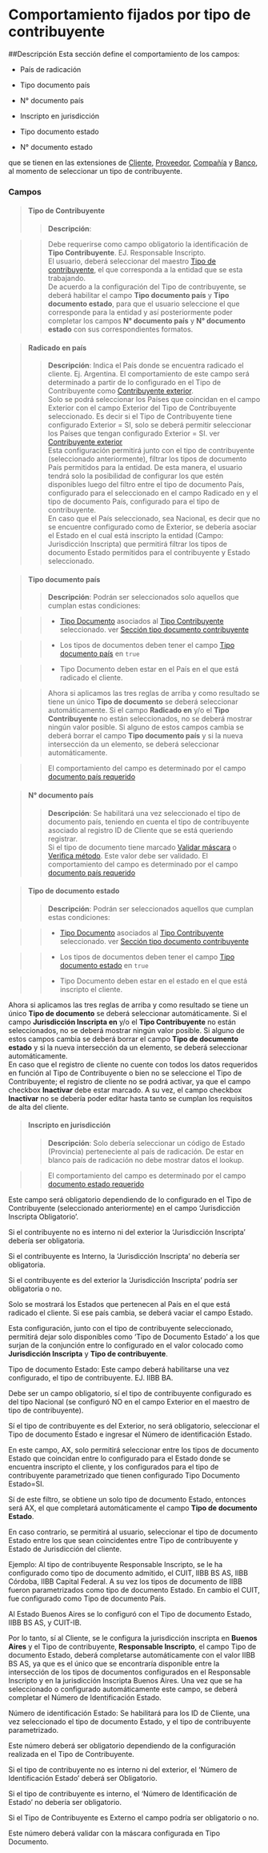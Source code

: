 # Comportamiento fijados por tipo de contribuyente

##Descripción
Esta sección define el comportamiento de los campos:

* País de radicación

* Tipo documento país

* N° documento país

* Inscripto en jurisdicción

* Tipo documento estado

* N° documento estado

 que se tienen en las extensiones de [Cliente](../Extensiones/LATAM-Customer.md), [Proveedor](../Extensiones/LATAM-Vendor.md), [Compañía](../Extensiones/LATAM-CompanyInformation.md) y [Banco](../Extensiones/LATAM-Bank.md), al momento de seleccionar un tipo de contribuyente.

### Campos
>#### Tipo de Contribuyente
>>**Descripción**:

>>Debe requerirse como campo obligatorio la identificación de **Tipo Contribuyente**. EJ. Responsable Inscripto. <br>
El usuario, deberá seleccionar del maestro [Tipo de contribuyente](../Maestros/LATAM-TaxPayerType.md), el que corresponda a la entidad que se esta trabajando.<br>
De acuerdo a la configuración del Tipo de contribuyente, se deberá habilitar el campo **Tipo documento país** y **Tipo documento estado**, para que el usuario seleccione el que corresponde para la entidad y así posteriormente poder completar los campos **N° documento país** y **N° documento estado** con sus correspondientes formatos. <br>

>#### Radicado en país
>>**Descripción**:
	Indica el País donde se encuentra radicado el cliente. Ej.  Argentina.  El comportamiento de este campo será determinado a partir de lo configurado en el Tipo de Contribuyente  como [Contribuyente exterior](../Maestros/LATAM-TaxPayerType.md#contribuyente-exterior). <br>
	Solo se podrá seleccionar los Países que coincidan en el campo Exterior con el campo Exterior del Tipo de Contribuyente seleccionado.  Es decir si el Tipo de Contribuyente tiene configurado Exterior = SI, solo se deberá permitir seleccionar los Países que tengan configurado Exterior = SI. ver [Contribuyente exterior](../Maestros/LATAM-TaxPayerType.md#contribuyente-exterior)<br>
	Esta configuración permitirá junto con el tipo de contribuyente (seleccionado anteriormente), filtrar los tipos de documento País permitidos para la entidad. De esta manera,  el usuario tendrá solo la posibilidad de configurar los que estén disponibles luego del filtro entre el tipo de documento País, configurado para el seleccionado en el campo Radicado en y el tipo de documento País, configurado para el tipo de contribuyente.  <br>
	En caso que el País seleccionado, sea Nacional, es decir que no se encuentre configurado como de Exterior, se debería asociar el Estado en el cual está inscripto la entidad (Campo: Jurisdicción Inscripta) que permitirá filtrar los tipos de documento Estado permitidos para el contribuyente y Estado seleccionado. 

>#### Tipo documento país
>>**Descripción**:
Podrán ser seleccionados solo aquellos que cumplan estas condiciones:

>>* [Tipo Documento](../Maestros/LATAM-TaxPayerType.md#tipo-documento) asociados al [Tipo Contribuyente](../Maestros/LATAM-TaxPayerType.md) seleccionado. ver [Sección tipo documento contribuyente](../Maestros/LATAM-TaxPayerType.md#seccion-tipo-documento-contribuyente)

>>* Los tipos de documentos deben tener el campo [Tipo documento país](../Maestros/LATAM-DocumentType.md#tipo-documento-pais) en `true`

>>* Tipo Documento deben estar en el País en el que está radicado el cliente. 

>>Ahora si aplicamos las tres reglas de arriba y como resultado se tiene un único **Tipo de documento** se deberá seleccionar automáticamente. Si el campo **Radicado en** y/o el **Tipo Contribuyente** no están seleccionados, no se deberá mostrar ningún valor posible.  Si alguno de estos campos cambia se deberá borrar el campo **Tipo documento país** y si la nueva intersección da un elemento, se deberá seleccionar automáticamente. 

>>El comportamiento del campo es determinado por el campo [documento país requerido](../Maestros/LATAM-TaxPayerType.md#documento-pais-requerido)

>#### N° documento país
>>**Descripción**:
Se habilitará una vez seleccionado el tipo de documento país, teniendo en cuenta el tipo de contribuyente asociado al registro ID de Cliente que se está queriendo registrar.<br>
Si el tipo de documento tiene marcado [Validar máscara](../Maestros/LATAM-DocumentType.md#validar-mascara) o [Verifica método](../Maestros/LATAM-DocumentType.md#verifica-metodo). Este valor debe ser validado.
>>El comportamiento del campo es determinado por el campo [documento país requerido](../Maestros/LATAM-TaxPayerType.md#documento-estado-requerido)

>#### Tipo de documento estado
>>**Descripción**:
Podrán ser seleccionados aquellos que cumplan estas condiciones: 

>>* [Tipo Documento](../Maestros/LATAM-TaxPayerType.md#tipo-documento) asociados al [Tipo Contribuyente](../Maestros/LATAM-TaxPayerType.md) seleccionado. ver [Sección tipo documento contribuyente](../Maestros/LATAM-TaxPayerType.md#seccion-tipo-documento-contribuyente)

>>* Los tipos de documentos deben tener el campo [Tipo documento estado](../Maestros/LATAM-DocumentType.md#tipo-documento-estado) en `true`

>>* Tipo Documento deben estar en el estado en el que está inscripto el cliente. 

Ahora si aplicamos las tres reglas de arriba y como resultado se tiene un único **Tipo de documento** se deberá seleccionar automáticamente. Si el campo **Jurisdicción Inscripta en** y/o el **Tipo Contribuyente** no están seleccionados, no se deberá mostrar ningún valor posible.  Si alguno de estos campos cambia se deberá borrar el campo **Tipo de documento estado** y si la nueva intersección da un elemento, se deberá seleccionar automáticamente.<br>
En caso que el registro de cliente no cuente con todos los datos  requeridos en función al Tipo de Contribuyente  o bien no se seleccione el Tipo de Contribuyente; el registro de cliente no se podrá activar, ya que el campo checkbox **Inactivar** debe estar marcado. A su vez, el campo checkbox **Inactivar**  no se debería poder editar hasta tanto se cumplan los requisitos  de alta del cliente. 

>#### Inscripto en jurisdicción
>>**Descripción**:
Solo debería seleccionar un código de Estado (Provincia) perteneciente al país de radicación. De estar en blanco país de radicación no debe mostrar datos el lookup.

>>El comportamiento del campo es determinado por el campo [documento estado requerido](../Maestros/LATAM-TaxPayerType.md#documento-estado-requerido)

Este campo será obligatorio dependiendo de lo configurado en  el Tipo de Contribuyente (seleccionado anteriormente) en el campo ‘Jurisdicción Inscripta Obligatorio’. 

Si el contribuyente no es interno ni del exterior la ‘Jurisdicción Inscripta’ debería ser obligatoria. 

Si el contribuyente es  Interno, la ‘Jurisdicción Inscripta’ no debería ser obligatoria. 

Si el contribuyente es del exterior la ‘Jurisdicción Inscripta’ podría ser obligatoria o no. 

Solo se mostrará los Estados que pertenecen al País en el que está radicado el cliente.  Si ese país cambia, se deberá vaciar el campo Estado. 

Esta configuración, junto con el tipo de contribuyente seleccionado, permitirá dejar solo disponibles como ‘Tipo de Documento Estado’ a los que surjan de la conjunción entre lo configurado en el valor colocado como **Jurisdicción Inscripta** y **Tipo de contribuyente**. 

 

 

Tipo de documento Estado: Este campo deberá habilitarse una vez configurado, el tipo de contribuyente. EJ. IIBB BA. 

Debe ser un campo obligatorio, sí el tipo de contribuyente configurado es del tipo Nacional (se configuró NO en el campo Exterior en el maestro de tipo de contribuyente).  

Sí el tipo de contribuyente es del Exterior, no será obligatorio, seleccionar el Tipo de documento Estado e ingresar el Número de identificación Estado.  

En este campo, AX, solo permitirá seleccionar entre los tipos de documento Estado que coincidan entre lo configurado para el Estado donde se encuentra inscripto el cliente, y los configurados para el tipo de contribuyente parametrizado que tienen configurado Tipo Documento Estado=SI. 

 Sí de este filtro, se obtiene un solo tipo de documento Estado, entonces será AX, el que completará automáticamente el campo **Tipo de documento Estado**.  

En caso contrario, se permitirá al usuario, seleccionar el tipo de documento Estado entre los que sean coincidentes entre Tipo de contribuyente y Estado de Jurisdicción del cliente. 

Ejemplo: Al  tipo de contribuyente Responsable Inscripto, se le ha configurado como tipo de documento admitido, el CUIT, IIBB BS AS, IIBB Córdoba, IIBB Capital Federal. A su vez los tipos de documento de IIBB fueron parametrizados como tipo de documento Estado. En cambio el CUIT, fue configurado como Tipo de documento País. 

Al Estado Buenos Aires se lo configuró con el Tipo de documento Estado, IIBB BS AS, y CUIT-IB. 

Por lo tanto, sí al Cliente, se le configura la jurisdicción inscripta  en **Buenos Aires** y el Tipo de contribuyente, **Responsable Inscripto**, el campo Tipo de documento Estado, deberá completarse automáticamente con el valor IIBB BS AS, ya que es el único que se encontraría disponible entre la intersección de los tipos de documentos configurados en el Responsable Inscripto y en la jurisdicción Inscripta Buenos Aires. Una vez que se ha seleccionado o configurado automáticamente este campo, se deberá completar el Número de Identificación Estado. 

 

Número de identificación Estado: Se habilitará para los ID de Cliente, una vez seleccionado el tipo de documento Estado, y el tipo de contribuyente parametrizado.  

 Este número deberá ser obligatorio dependiendo de la configuración realizada en el Tipo de Contribuyente. 

Si el tipo de contribuyente  no es interno ni del exterior, el ‘Número de Identificación Estado’ deberá ser Obligatorio. 

Si el tipo de contribuyente es interno, el ‘Número de Identificación de Estado’ no debería ser obligatorio. 

Si el Tipo de Contribuyente es Externo  el campo podría ser obligatorio o no. 

Este número deberá validar con la máscara configurada en Tipo Documento. 